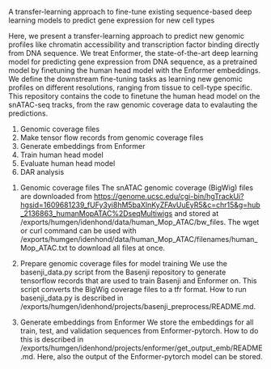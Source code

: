 A transfer-learning approach to fine-tune existing sequence-based deep learning models to predict gene expression for new cell types 

Here, we present a transfer-learning approach to predict new genomic profiles like chromatin accessibility and transcription factor binding directly from DNA sequence. We treat Enformer, the state-of-the-art deep learning model for predicting gene expression from DNA sequence, as a pretrained model by finetuning the human head model with the Enformer embeddings. We define the downstream fine-tuning tasks as learning new genomic profiles on different resolutions, ranging from tissue to cell-type specific. This repository contains the code to finetune the human head model on the snATAC-seq tracks, from the raw genomic coverage data to evalauting the predictions.

1) Genomic coverage files
2) Make tensor flow records from genomic coverage files
3) Generate embeddings from Enformer 
4) Train human head model
5) Evaluate human head model
6) DAR analysis

1. Genomic coverage files
The snATAC genomic coverage (BigWig) files are downloaded from https://genome.ucsc.edu/cgi-bin/hgTrackUi?hgsid=1609681239_fUFy3yi8hM5baXlnKyZFAvUuEyR5&c=chr15&g=hub_2136863_humanMopATAC%2DseqMultiwigs and stored at /exports/humgen/idenhond/data/human_Mop_ATAC/bw_files. The wget or curl command can be used with /exports/humgen/idenhond/data/human_Mop_ATAC/filenames/human_Mop_ATAC.txt to download all files at once. 

2. Prepare genomic coverage files for model training
We use the basenji_data.py script from the Basenji repository to generate tensorflow records that are used to train Basenji and Enformer on. This script converts the BigWig coverage files to a tfr format.
How to run basenji_data.py is described in /exports/humgen/idenhond/projects/basenji_preprocess/README.md. 

3. Generate embeddings from Enformer 
We store the embeddings for all train, test, and validation sequences from Enformer-pytorch.
How to do this is described in /exports/humgen/idenhond/projects/enformer/get_output_emb/README.md. Here, also the output of the Enformer-pytorch model can be stored. 

Embeddings test: /exports/humgen/idenhond/data/Enformer_test/Enformer_test_embeddings
Embeddings train: /exports/humgen/idenhond/data/Enformer_train/Enformer_train_embeddings_pretrainedmodel
Embeddings validation: /exports/humgen/idenhond/data/Enformer_validation/Enformer_validation_embeddings_pretrainedmodel_perseq

4. Train human head model
How to train the human head model on the human snATAC tracks is described in /exports/humgen/idenhond/projects/enformer/dnn_head/train_human_atac/README.md.
Targets test: /exports/humgen/idenhond/data/Enformer_test/Human_ATAC_test_targets
Targets train: /exports/humgen/idenhond/data/Enformer_train/Human_ATAC_train_targets
Targets validation: /exports/humgen/idenhond/data/Enformer_validation/Human_ATAC_validation_targets

Human head model trained on the 66 snATAC tracks: /exports/humgen/idenhond/projects/enformer/dnn_head/train_human_atac/model_2023-04-24 17:53:40.485828/epoch=18-step=5054-val_loss=0.4.ckpt

5. Evaluate human head model
Evaluation of the performance of the human head model trained on the snATAC tracks is described in /exports/humgen/idenhond/projects/enformer/correlation/README.md.

6. DAR (differentially accessible regions analysis)
This is further described in /exports/humgen/idenhond/projects/dar/README.md

Other important scripts
Boxplots as in figure 1D, 2B, and 3C are generated with /exports/humgen/idenhond/projects/enformer/distribution_tracks/boxplot_correlation/boxplot.py and /exports/humgen/idenhond/projects/enformer/distribution_tracks/boxplot_correlation/boxplot_atac.py.
Predicted and observed tracks are made with the scripts in /exports/humgen/idenhond/projects/enformer/plot_tracks_paper/Paper_figures
Analysis and visualization of the weights learned by Enformer-pytorch and the human head model is done in /exports/humgen/idenhond/projects/enformer/weigths/plot_weights_figure1.py

Human ATAC clusters
As I trained the human head model for snATAC data on 66 clusters and removed some of the clusters in the analysis, here is some guidance on how to analyse the predictions of the snATAC model.

The tensors predicted by the model have the shape of torch.Size([1, 896, 66]) (e.g. /exports/humgen/idenhond/data/Enformer_test/Enformer_test_output_humanatac/output_seq1.pt)
This means that for the first sequence, the model predicted 66 tracks with 896 bins for each track. 
The index column in /exports/humgen/idenhond/data/basenji_preprocess/targets_human_atac.txt indicates the name for each track in correct order.

I created a second targets file for each level (Class, Subclass, AC-level) that can be used to subset the correct tracks per level. 
/exports/humgen/idenhond/data/basenji_preprocess/human_atac_targets_Ac-level_cluster.csv = 20 subclasses
/exports/humgen/idenhond/data/basenji_preprocess/human_atac_targets_Subclass.csv = 48 ac level clusters
/exports/humgen/idenhond/data/basenji_preprocess/human_atac_targets_Class.csv = 3 classes

